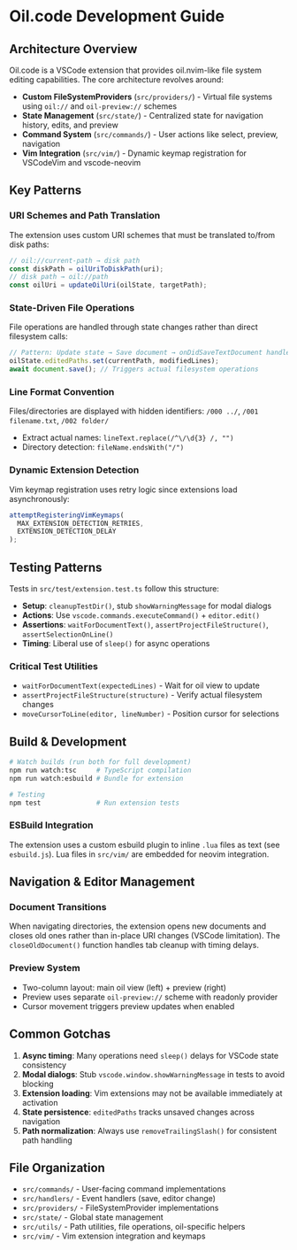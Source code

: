 # Oil.code Development Guide

## Architecture Overview

Oil.code is a VSCode extension that provides oil.nvim-like file system editing capabilities. The core architecture revolves around:

- **Custom FileSystemProviders** (`src/providers/`) - Virtual file systems using `oil://` and `oil-preview://` schemes
- **State Management** (`src/state/`) - Centralized state for navigation history, edits, and preview
- **Command System** (`src/commands/`) - User actions like select, preview, navigation
- **Vim Integration** (`src/vim/`) - Dynamic keymap registration for VSCodeVim and vscode-neovim

## Key Patterns

### URI Schemes and Path Translation

The extension uses custom URI schemes that must be translated to/from disk paths:

```typescript
// oil://current-path → disk path
const diskPath = oilUriToDiskPath(uri);
// disk path → oil://path
const oilUri = updateOilUri(oilState, targetPath);
```

### State-Driven File Operations

File operations are handled through state changes rather than direct filesystem calls:

```typescript
// Pattern: Update state → Save document → onDidSaveTextDocument handler processes changes
oilState.editedPaths.set(currentPath, modifiedLines);
await document.save(); // Triggers actual filesystem operations
```

### Line Format Convention

Files/directories are displayed with hidden identifiers: `/000 ../`, `/001 filename.txt`, `/002 folder/`

- Extract actual names: `lineText.replace(/^\/\d{3} /, "")`
- Directory detection: `fileName.endsWith("/")`

### Dynamic Extension Detection

Vim keymap registration uses retry logic since extensions load asynchronously:

```typescript
attemptRegisteringVimKeymaps(
  MAX_EXTENSION_DETECTION_RETRIES,
  EXTENSION_DETECTION_DELAY
);
```

## Testing Patterns

Tests in `src/test/extension.test.ts` follow this structure:

- **Setup**: `cleanupTestDir()`, stub `showWarningMessage` for modal dialogs
- **Actions**: Use `vscode.commands.executeCommand()` + `editor.edit()`
- **Assertions**: `waitForDocumentText()`, `assertProjectFileStructure()`, `assertSelectionOnLine()`
- **Timing**: Liberal use of `sleep()` for async operations

### Critical Test Utilities

- `waitForDocumentText(expectedLines)` - Wait for oil view to update
- `assertProjectFileStructure(structure)` - Verify actual filesystem changes
- `moveCursorToLine(editor, lineNumber)` - Position cursor for selections

## Build & Development

```bash
# Watch builds (run both for full development)
npm run watch:tsc     # TypeScript compilation
npm run watch:esbuild # Bundle for extension

# Testing
npm test              # Run extension tests
```

### ESBuild Integration

The extension uses a custom esbuild plugin to inline `.lua` files as text (see `esbuild.js`). Lua files in `src/vim/` are embedded for neovim integration.

## Navigation & Editor Management

### Document Transitions

When navigating directories, the extension opens new documents and closes old ones rather than in-place URI changes (VSCode limitation). The `closeOldDocument()` function handles tab cleanup with timing delays.

### Preview System

- Two-column layout: main oil view (left) + preview (right)
- Preview uses separate `oil-preview://` scheme with readonly provider
- Cursor movement triggers preview updates when enabled

## Common Gotchas

1. **Async timing**: Many operations need `sleep()` delays for VSCode state consistency
2. **Modal dialogs**: Stub `vscode.window.showWarningMessage` in tests to avoid blocking
3. **Extension loading**: Vim extensions may not be available immediately at activation
4. **State persistence**: `editedPaths` tracks unsaved changes across navigation
5. **Path normalization**: Always use `removeTrailingSlash()` for consistent path handling

## File Organization

- `src/commands/` - User-facing command implementations
- `src/handlers/` - Event handlers (save, editor change)
- `src/providers/` - FileSystemProvider implementations
- `src/state/` - Global state management
- `src/utils/` - Path utilities, file operations, oil-specific helpers
- `src/vim/` - Vim extension integration and keymaps
